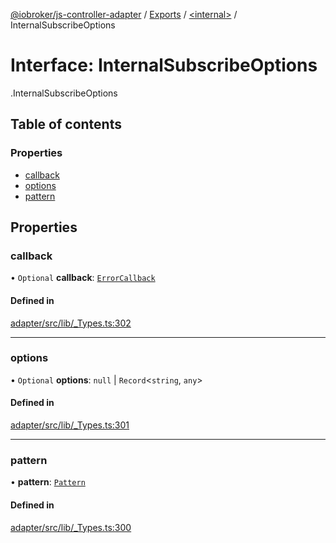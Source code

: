 [@iobroker/js-controller-adapter](../README.md) / [Exports](../modules.md) / [<internal\>](../modules/internal_.md) / InternalSubscribeOptions

# Interface: InternalSubscribeOptions

[<internal>](../modules/internal_.md).InternalSubscribeOptions

## Table of contents

### Properties

- [callback](internal_.InternalSubscribeOptions.md#callback)
- [options](internal_.InternalSubscribeOptions.md#options)
- [pattern](internal_.InternalSubscribeOptions.md#pattern)

## Properties

### callback

• `Optional` **callback**: [`ErrorCallback`](../modules/internal_.md#errorcallback)

#### Defined in

[adapter/src/lib/_Types.ts:302](https://github.com/ioBroker/ioBroker.js-controller/blob/5fbbccd5/packages/adapter/src/lib/_Types.ts#L302)

___

### options

• `Optional` **options**: ``null`` \| `Record`<`string`, `any`\>

#### Defined in

[adapter/src/lib/_Types.ts:301](https://github.com/ioBroker/ioBroker.js-controller/blob/5fbbccd5/packages/adapter/src/lib/_Types.ts#L301)

___

### pattern

• **pattern**: [`Pattern`](../modules/internal_.md#pattern)

#### Defined in

[adapter/src/lib/_Types.ts:300](https://github.com/ioBroker/ioBroker.js-controller/blob/5fbbccd5/packages/adapter/src/lib/_Types.ts#L300)
